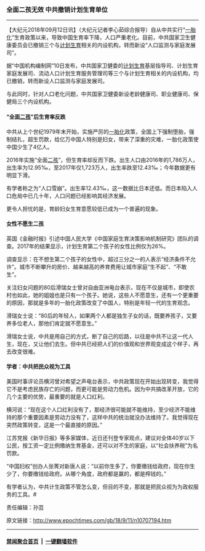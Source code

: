 ### 全面二孩无效 中共撤销计划生育单位
------------------------

<p>【大纪元2018年09月12日讯】（大纪元记者李心茹综合报导）自从中共实行“<a href="http://www.epochtimes.com/gb/tag/%E4%B8%80%E8%83%8E%E5%8C%96.html">一胎化</a>”生育政策以来，导致中国生育率下降，人口严重老化。目前，中共国家卫生健康委员会已撤销三个与<a href="http://www.epochtimes.com/gb/tag/%E8%AE%A1%E5%88%92%E7%94%9F%E8%82%B2.html">计划生育</a>相关的内设机构，转而新设“人口监测与家庭发展司”。</p>
<p>据“中国机构编制网”10日发布，中共国家卫健委的<a href="http://www.epochtimes.com/gb/tag/%E8%AE%A1%E5%88%92%E7%94%9F%E8%82%B2.html">计划生育</a>基层指导司、计划生育家庭发展司、流动人口计划生育服务管理司等三个与计划生育相关的内设机构，均已撤销，转而新设人口监测与家庭发展司。</p>
<p>与此同时，针对人口老化问题，中共国家卫健委新设老龄健康司、职业健康司、保健局三个内设机构。</p>
<h4>“全面<a href="http://www.epochtimes.com/gb/tag/%E4%BA%8C%E5%AD%A9.html">二孩</a>”后生育率反跌</h4>
<p>中共从上个世纪1979年末开始，实施严厉的<a href="http://www.epochtimes.com/gb/tag/%E4%B8%80%E8%83%8E%E5%8C%96.html">一胎化</a>政策，全国上下强制堕胎，强制结扎，超生罚款，给亿万中国人特别是妇女，带来了深重的灾难，一胎化政策使中国少生了4亿人。</p>
<p>2016年实施“全面<a href="http://www.epochtimes.com/gb/tag/%E4%BA%8C%E5%AD%A9.html">二孩</a>”，但生育率却反而下跌。出生人口由2016年的1,786万人，出生率为12.95‰，至2017年仅1,723万人，出生率跌至12.43‰；今年数据更有明显下滑。</p>
<p>有学者称之为“人口雪崩”。出生率12.43‰，这一数据比日本还低。而日本陷入人口危局中已几十年，人口问题已经影响其经济发展。</p>
<p>更令人担忧的是，育龄妇女生育意愿较低已成为一个普遍的现象。</p>
<h4>女性不愿生二孩</h4>
<p>英国《金融时报》引述中国人民大学《中国家庭生育决策影响机制研究》团队的调查。2017年的结果显示，计划生育第二个孩子的女性比例仅为26%。</p>
<p>调查显示：在不想生第二个孩子的女性中，超过三分之一的人表示“经济条件不允许”。城市不断攀升的房价、越来越高的养育费用让城市家庭“生不起”、“不敢生”。</p>
<p>关注妇女问题的80后滑瑞女士曾对自由亚洲电台表示，现在不仅是城市，即使农村也如此，她的姐姐也是只有一个孩子。她说，这些人不愿意生，还有一个更重要的原因，那就是多年的一胎化政策改变了中国人，特别是年轻一代的生育观念。</p>
<p>滑瑞女士说：“80后的年轻人，如果两个人都是独生子女的话，既要养孩子，又要养多位老人，那他们肯定就不愿意生。”</p>
<p>滑瑞女士说，中共是用自己的方式，断了自己的后路，以往是中共不让这一代人生，现在，又让他们去生。但中共已经把人们的价值观和世界观变成这个样子，再去改变很难。</p>
<h4>学者：中共把民众视为工具</h4>
<p>美国时事评论员横河曾对希望之声电台表示，中共政策现在开始出现转变，我觉得它不是考虑民族存亡的问题，而更可能是劳动力危机。因为中共搞改革开放，它的几个主要的优势，最重要的就是人口红利。</p>
<p>横河说：“现在这个人口红利没有了，那经济很可能就不能维持，至少经济不能维持的那个重要因素是劳动力没有了，这样中共的统治就没办法维持了。我觉得现在突然政策转变，这是一个最直接的原因。”</p>
<p>江苏党报《新华日报》等多家媒体，近日还刊登专家观点，建议对全体40岁以下公民，按工资一定比例缴纳生育基金，还可以对不生的家庭，以“社会扶养税”为名罚款。</p>
<p>“中国妇权”创办人张菁对新唐人说：“以前你生多了，你要缴钱给政府，现在你生少了，你要缴钱给政府。从哪个角度，政府都是赢的，都是榨钱的。”</p>
<p>有学者认为，中共计生政策不管怎么变，但目的不变，那就是把民众视为为政权服务的工具。#</p>
<p>责任编辑：孙芸</p>

原文链接：http://www.epochtimes.com/gb/18/9/11/n10707194.htm


------------------------
#### [禁闻聚合首页](https://github.com/gfw-breaker/banned-news/blob/master/README.md) &nbsp;|&nbsp;  [一键翻墙软件](https://github.com/gfw-breaker/nogfw/blob/master/README.md)